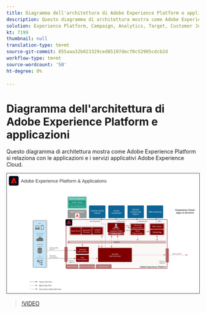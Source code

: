 ```yaml
---
title: Diagramma dell'architettura di Adobe Experience Platform e applicazioni
description: Questo diagramma di architettura mostra come Adobe Experience Platform si relaziona con altre applicazioni e servizi applicativi Adobe Experience Cloud.
solution: Experience Platform, Campaign, Analytics, Target, Customer Journey Analytics, Journey Orchestration, Offer Decisioning, Real-time Customer Data Platform
kt: 7199
thumbnail: null
translation-type: tm+mt
source-git-commit: 855aaa32b023329ced85197decf0c52995cdcb2d
workflow-type: tm+mt
source-wordcount: '50'
ht-degree: 0%

---
```



# Diagramma dell&#39;architettura di Adobe Experience Platform e applicazioni

Questo diagramma di architettura mostra come Adobe Experience Platform si relaziona con le applicazioni e i servizi applicativi Adobe Experience Cloud.

<img src="assets/aep+apps.svg" alt="Experience Platform e applicazioni" style="border:1px solid #4a4a4a" />

>[!VIDEO](https://video.tv.adobe.com/v/32456/?quality=12&learn=on)